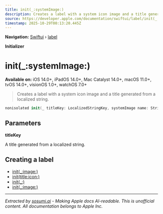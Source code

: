 ```yaml
---
title: init(_:systemImage:)
description: Creates a label with a system icon image and a title generated from a localized string.
source: https://developer.apple.com/documentation/swiftui/label/init(_:systemimage:)
timestamp: 2025-10-29T00:13:20.445Z
---
```


**Navigation:** [Swiftui](/documentation/swiftui) › [label](/documentation/swiftui/label)

**Initializer**

# init(_:systemImage:)

**Available on:** iOS 14.0+, iPadOS 14.0+, Mac Catalyst 14.0+, macOS 11.0+, tvOS 14.0+, visionOS 1.0+, watchOS 7.0+

> Creates a label with a system icon image and a title generated from a localized string.

```swift
nonisolated init(_ titleKey: LocalizedStringKey, systemImage name: String)
```

## Parameters

**titleKey**

A title generated from a localized string.



## Creating a label

- [init(_:image:)](/documentation/swiftui/label/init(_:image:))
- [init(title:icon:)](/documentation/swiftui/label/init(title:icon:))
- [init(_:)](/documentation/swiftui/label/init(_:))
- [init(_:image:)](/documentation/swiftui/label/init(_:image:))

---

*Extracted by [sosumi.ai](https://sosumi.ai) - Making Apple docs AI-readable.*
*This is unofficial content. All documentation belongs to Apple Inc.*
